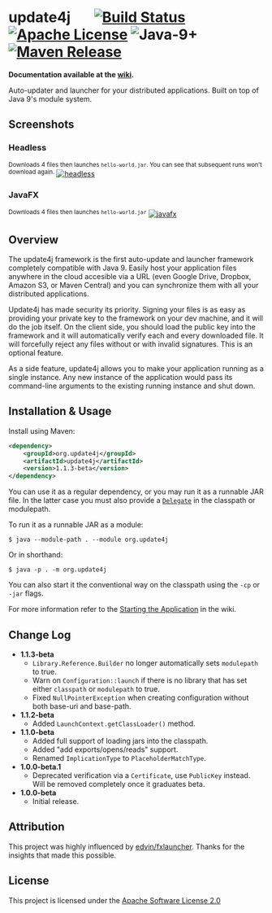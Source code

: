 # update4j &nbsp; &nbsp; &nbsp; [![Build Status](https://travis-ci.org/update4j/update4j.svg?branch=master)](https://travis-ci.org/update4j/update4j)   [![Apache License](https://img.shields.io/badge/license-Apache%20License%202.0-blue.svg)](http://www.apache.org/licenses/LICENSE-2.0)   ![Java-9+](https://img.shields.io/badge/java-9%2B-orange.svg)   [![Maven Release](https://img.shields.io/badge/maven%20central-v1.1.3--beta-yellow.svg)](https://search.maven.org/#search%7Cga%7C1%7Cupdate4j)

**Documentation available at the [wiki](https://github.com/update4j/update4j/wiki/Documentation).**

Auto-updater and launcher for your distributed applications. Built on top of Java 9's module system.





## Screenshots

### Headless
<sup>Downloads 4 files then launches `hello-world.jar`. You can see that subsequent runs won't download again.</sup>
[![headless][2]][2]

### JavaFX

<sup>Downloads 4 files then launches `hello-world.jar`</sup>
[![javafx][1]][1]



## Overview

The update4j framework is the first auto-update and launcher framework completely compatible with Java 9. Easily host your application
files anywhere in the cloud accesible via a URL (even Google Drive, Dropbox, Amazon S3, or Maven Central)
and you can synchronize them with all your distributed applications.

Update4j has made security its priority. Signing your files is as easy as providing your private key to the framework on your dev machine,
and it will do the job itself. On the client side, you should load the public key into the framework and it will automatically verify 
each and every downloaded file. It will forcefully reject any files without or with invalid signatures. This is an optional feature.

As a side feature, update4j allows you to make your application running as a single instance. Any new instance of
the application would pass its command-line arguments to the existing running instance and shut down.

## Installation & Usage

Install using Maven:

```xml
<dependency>
    <groupId>org.update4j</groupId>
    <artifactId>update4j</artifactId>
    <version>1.1.3-beta</version>
</dependency>
```

You can use it as a regular dependency, or you may run it as a runnable JAR file. In the latter case you must also provide a [`Delegate`](https://github.com/update4j/update4j/wiki/Documentation#dealing-with-providers) in the classpath or modulepath.

To run it as a runnable JAR as a module:

```shell
$ java --module-path . --module org.update4j
```

Or in shorthand:

```shell
$ java -p . -m org.update4j
```

You can also start it the conventional way on the classpath using the `-cp` or `-jar` flags.

For more information refer to the [Starting the Application](https://github.com/update4j/update4j/wiki/Documentation#starting-the-application) in the wiki.


## Change Log

* **1.1.3-beta**
  * `Library.Reference.Builder` no longer automatically sets `modulepath` to true.
  * Warn on `Configuration::launch` if there is no library that has set either `classpath` or `modulepath` to true.
  * Fixed `NullPointerException` when creating configuration without both base-uri and base-path.
* **1.1.2-beta**
  * Added `LaunchContext.getClassLoader()` method.
* **1.1.0-beta**
  * Added full support of loading jars into the classpath.
  * Added "add exports/opens/reads" support.
  * Renamed `ImplicationType` to `PlaceholderMatchType`.
* **1.0.0-beta.1**
  * Deprecated verification via a `Certificate`, use `PublicKey` instead. Will be removed completely once it graduates beta.
* **1.0.0-beta**
  * Initial release.


## Attribution

This project was highly influenced by [edvin/fxlauncher](https://github.com/edvin/fxlauncher/). Thanks for the insights
that made this possible.

## License

This project is licensed under the [Apache Software License 2.0](http://www.apache.org/licenses/LICENSE-2.0)


  [1]: https://i.stack.imgur.com/Hz1G7.gif
  [2]: https://i.stack.imgur.com/Ttf8Z.gif
